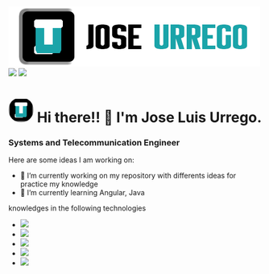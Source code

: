 ![github-readme-profile](https://github.com/joseurrego/joseurrego/blob/e08fd7ce162fa96f21782d59ede150049bd587e9/img/Jose%20Urrego%20LOGO2.png)
<br>
<a href='https://github.com/joseurrego'><img src='https://img.shields.io/badge/GitHub-100000?style=for-the-badge&logo=github&logoColor=white'/></a>
<a href='https://www.linkedin.com/in/jurrego/'><img src='https://img.shields.io/badge/LinkedIn-0077B5?style=for-the-badge&logo=linkedin&logoColor=white'/></a>



# <img src='https://github.com/joseurrego/joseurrego/blob/e08fd7ce162fa96f21782d59ede150049bd587e9/img/Logo%20Unitario%20Jose.png' style="width: 50px; border-radius: 50px"/> Hi there!! 👋 I'm Jose Luis Urrego.
### Systems and Telecommunication Engineer

Here are some ideas I am working on:

- 🔭 I’m currently working on my repository with differents ideas for practice my knowledge
- 🌱 I’m currently learning Angular, Java

knowledges in the following technologies


- <a href='#'><img src="https://img.shields.io/badge/Java-ED8B00?style=for-the-badge&logo=java&logoColor=white" /></a>
- <a href='#'><img src="https://img.shields.io/badge/HTML5-E34F26?style=for-the-badge&logo=html5&logoColor=white" /></a>
- <a href='#'><img src="https://img.shields.io/badge/CSS3-1572B6?style=for-the-badge&logo=css3&logoColor=white" /></a>
- <a href='#'><img src="https://img.shields.io/badge/JavaScript-F7DF1E?style=for-the-badge&logo=javascript&logoColor=black" /></a>
- <a href='#'><img src="https://img.shields.io/badge/Python-3776AB?style=for-the-badge&logo=python&logoColor=white" /></a>
